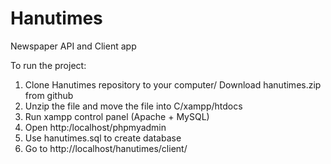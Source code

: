 # Hanutimes
Newspaper API and Client app

To run the project:
1. Clone Hanutimes repository to your computer/ Download hanutimes.zip from github
2. Unzip the file and move the file into C/xampp/htdocs
3. Run xampp control panel (Apache + MySQL)
4. Open http:/localhost/phpmyadmin
5. Use hanutimes.sql to create database
6. Go to http://localhost/hanutimes/client/
